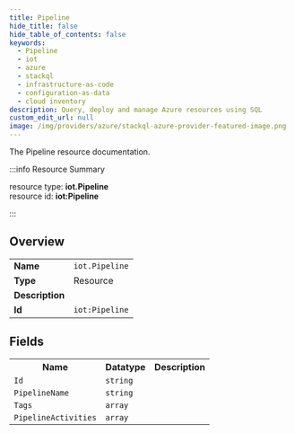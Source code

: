 ```yaml
---
title: Pipeline
hide_title: false
hide_table_of_contents: false
keywords:
  - Pipeline
  - iot
  - azure
  - stackql
  - infrastructure-as-code
  - configuration-as-data
  - cloud inventory
description: Query, deploy and manage Azure resources using SQL
custom_edit_url: null
image: /img/providers/azure/stackql-azure-provider-featured-image.png
---
```

The Pipeline resource documentation.

:::info Resource Summary

<div class="row">
<div class="providerDocColumn">
<span>resource type:&nbsp;<b>iot.Pipeline</b></span><br />
<span>resource id:&nbsp;<b>iot:Pipeline</b></span><br />
</div>
</div>

:::

## Overview
<table><tbody>
<tr><td><b>Name</b></td><td><code>iot.Pipeline</code></td></tr>
<tr><td><b>Type</b></td><td>Resource</td></tr>
<tr><td><b>Description</b></td><td></td></tr>
<tr><td><b>Id</b></td><td><code>iot:Pipeline</code></td></tr>
</tbody></table>

## Fields
<table><tbody>
<tr><th>Name</th><th>Datatype</th><th>Description</th></tr>
<tr><td><code>Id</code></td><td><code>string</code></td><td></td></tr><tr><td><code>PipelineName</code></td><td><code>string</code></td><td></td></tr><tr><td><code>Tags</code></td><td><code>array</code></td><td></td></tr><tr><td><code>PipelineActivities</code></td><td><code>array</code></td><td></td></tr>
</tbody></table>